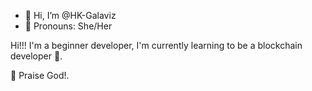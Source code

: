 - 👋 Hi, I’m @HK-Galaviz
- 🤍 Pronouns: She/Her

Hi!!! I'm a beginner developer, I'm currently learning to be a blockchain developer 🌱.

🩵 Praise God!.

<!---
HK-Galaviz/HK-Galaviz is a ✨ special ✨ repository because its `README.md` (this file) appears on your GitHub profile.
You can click the Preview link to take a look at your changes.
--->
